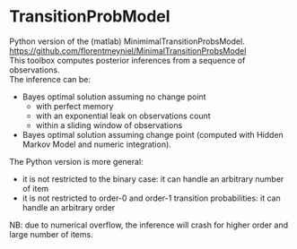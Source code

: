 # TransitionProbModel

Python version of the (matlab) MinimimalTransitionProbsModel.  
https://github.com/florentmeyniel/MinimalTransitionProbsModel  
This toolbox computes posterior inferences from a sequence of observations.  
The inference can be:
- Bayes optimal solution assuming no change point
    - with perfect memory
    - with an exponential leak on observations count
    - within a sliding window of observations
- Bayes optimal solution assuming change point (computed with Hidden Markov Model and numeric integration).

The Python version is more general:
- it is not restricted to the binary case: it can handle an arbitrary number of item
- it is not restricted to order-0 and order-1 transition probabilities: it can handle an arbitrary order

NB: due to numerical overflow, the inference will crash for higher order and large number of items.
